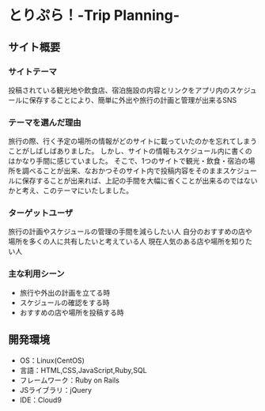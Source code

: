 # とりぷら！-Trip Planning-

## サイト概要

### サイトテーマ
投稿されている観光地や飲食店、宿泊施設の内容とリンクをアプリ内のスケジュールに保存することにより、簡単に外出や旅行の計画と管理が出来るSNS
​
### テーマを選んだ理由
旅行の際、行く予定の場所の情報がどのサイトに載っていたのかを忘れてしまうことがしばしばありました。
しかし、サイトの情報もスケジュール内に書くのはかなり手間に感じていました。
そこで、1つのサイトで観光・飲食・宿泊の場所を調べることが出来、なおかつそのサイト内で投稿内容をそのままスケジュールに保存することが出来れば、上記の手間を大幅に省くことが出来るのではないかと考え、このテーマにいたしました。
​
### ターゲットユーザ
旅行の計画やスケジュールの管理の手間を減らしたい人
自分のおすすめの店や場所を多くの人に共有したいと考えている人
現在人気のある店や場所を知りたい人

### 主な利用シーン
- 旅行や外出の計画を立てる時
- スケジュールの確認をする時
- おすすめの店や場所を投稿する時
​
## 開発環境
- OS：Linux(CentOS)
- 言語：HTML,CSS,JavaScript,Ruby,SQL
- フレームワーク：Ruby on Rails
- JSライブラリ：jQuery
- IDE：Cloud9